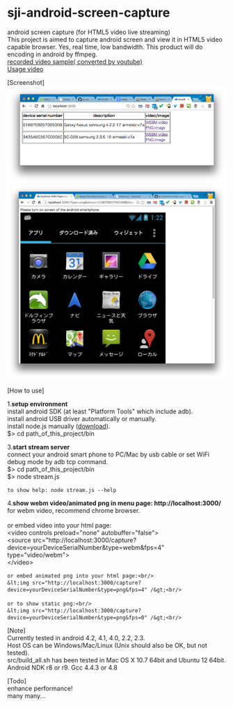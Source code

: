 sji-android-screen-capture
===================
android screen capture (for HTML5 video live streaming)<br/>
This project is aimed to capture android screen and view it in HTML5 video capable browser.
Yes, real time, low bandwidth.
This product will do encoding in android by ffmpeg.<br/>
<a href="http://youtu.be/CWcOjzAJ6Sg">recorded video sample( converted by youtube)</a><br/>
<a href="http://youtu.be/1wZYHHzMwQ8">Usage video</a><br/>

[Screenshot]<br/>
<img src="doc/screenshot-menu.png" />
<img src="doc/screenshot-png.png" />

[How to use]<br/>

1.<b>setup environment</b><br/>
    install android SDK (at least "Platform Tools" which include adb).<br/>
    install android USB driver automatically or manually.<br/>
    install node.js manually (<a href="http://nodejs.org/download/">download</a>).<br/>
    $> cd path_of_this_project/bin<br/>

3.<b>start stream server</b><br/>
    connect your android smart phone to PC/Mac by usb cable or set WiFi debug mode by adb tcp command.<br/>
    $> cd path_of_this_project/bin<br/>
    $> node stream.js<br/>

    to show help: node stream.js --help

4.<b>show webm video/animated png in menu page: http://localhost:3000/</b><br/>
for webm video, recommend chrome browser.<br/>
<br/>
    or embed video into your html page:<br/>
    &lt;video controls preload="none" autobuffer="false"&gt;<br/>
	    &lt;source src="http://localhost:3000/capture?device=yourDeviceSerialNumber&type=webm&fps=4" type="video/webm"><br/>
    &lt;/video&gt;<br/>

    or embed animated png into your html page:<br/>
    &lt;img src="http://localhost:3000/capture?device=yourDeviceSerialNumber&type=png&fps=4" /&gt;<br/>

    or to show static png:<br/>
    &lt;img src="http://localhost:3000/capture?device=yourDeviceSerialNumber&type=png&fps=0" /&gt;<br/>

[Note]<br/>
    Currently tested in android 4.2, 4.1, 4.0, 2.2, 2.3.<br/>
    Host OS can be Windows/Mac/Linux (Unix should also be OK, but not tested).<br/>
    src/build_all.sh has been tested in Mac OS X 10.7 64bit and Ubuntu 12 64bit.
    Android NDK r8 or r9. Gcc 4.4.3 or 4.8 

[Todo]<br/>
    enhance performance!<br/>
    many many...
